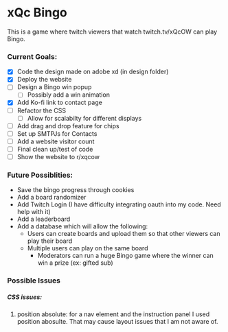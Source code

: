 # xQc Bingo
This is a game where twitch viewers that watch twitch.tv/xQcOW can play Bingo.

### Current Goals:
- [x] Code the design made on adobe xd (in design folder)
- [x] Deploy the website
- [ ] Design a Bingo win popup
  - [ ] Possibly add a win animation
- [x] Add Ko-fi link to contact page
- [ ] Refactor the CSS
  - [ ] Allow for scalabilty for different displays
- [ ] Add drag and drop feature for chips
- [ ] Set up SMTPJs for Contacts
- [ ] Add a website visitor count
- [ ] Final clean up/test of code
- [ ] Show the website to r/xqcow

### Future Possiblities:
- Save the bingo progress through cookies
- Add a board randomizer
- Add Twitch Login (I have difficulty integrating oauth into my code. Need help with it)
- Add a leaderboard
- Add a database which will allow the following:
  - Users can create boards and upload them so that other viewers can play their board
  - Multiple users can play on the same board
    - Moderators can run a huge Bingo game where the winner can win a prize (ex: gifted sub)

### Possible Issues
##### CSS issues:
1. position absolute: for a nav element and the instruction panel I used 
position abosulte. That may cause layout issues that I am not aware of.
